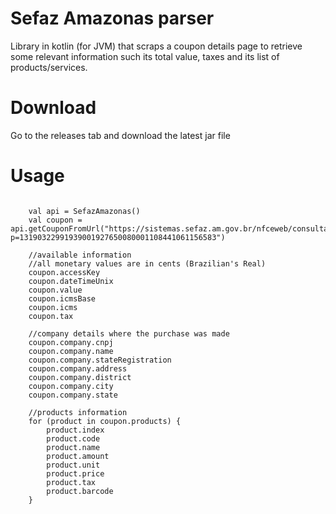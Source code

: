 # Sefaz Amazonas parser

Library in kotlin (for JVM) that scraps a coupon details page to retrieve some relevant information such its total value, taxes and its list of products/services.

# Download

Go to the releases tab and download the latest jar file

# Usage

```

    val api = SefazAmazonas()
    val coupon = api.getCouponFromUrl("https://sistemas.sefaz.am.gov.br/nfceweb/consultarNFCe.jsp?p=13190322991939001927650080001108441061156583")

    //available information
    //all monetary values are in cents (Brazilian's Real)
    coupon.accessKey
    coupon.dateTimeUnix
    coupon.value
    coupon.icmsBase
    coupon.icms
    coupon.tax

    //company details where the purchase was made
    coupon.company.cnpj
    coupon.company.name
    coupon.company.stateRegistration
    coupon.company.address
    coupon.company.district
    coupon.company.city
    coupon.company.state

    //products information
    for (product in coupon.products) {
        product.index
        product.code
        product.name
        product.amount
        product.unit
        product.price
        product.tax
        product.barcode
    }

```
